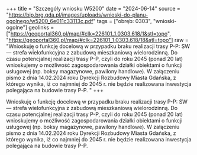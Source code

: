 +++
title = "Szczegóły wniosku W5200"
date = "2024-06-14"
source = "https://bip.brg.gda.pl/images/uploads/wnioski-do-planu-ogolnego/w5200_6e011c33113c.pdf"
tags = ["obręb: 0303", "wnioski-ogolne"]
geolinks = ["https://geoportal360.pl/map/#clk=226101_1.0303.618/1&stl=topo", "https://geoportal360.pl/map/#clk=226101_1.0303.618/18&stl=topo"]
raw = "Wnioskuję o funkcję docelową w przypadku braku realizacji trasy P-P: SW — strefa wielofunkcyjna z zabudową mieszkaniową wielorodzinną. Do czasu potencjalnej realizacji trasy P-P, czyli do roku 2045 (ponad 20 lat) wnioskujemy o możliwość zagospodarowania działki obiektami o funkcji usługowej (np. boksy magazynowe, pawilony handlowe). W załączeniu pismo z dnia 14.02.2024 roku Dyrekcji Rozbudowy Miasta Gdańska, z którego wynika, iż co najmniej do 2045 r. nie będzie realizowana inwestycja polegająca na budowie trasy P-P. "
+++

Wnioskuję o funkcję docelową w przypadku braku realizacji trasy P-P: SW — strefa wielofunkcyjna
z zabudową mieszkaniową wielorodzinną.
Do czasu potencjalnej realizacji trasy P-P, czyli do roku 2045 (ponad 20 lat) wnioskujemy o możliwość
zagospodarowania działki obiektami o funkcji usługowej (np. boksy magazynowe, pawilony
handlowe).
W załączeniu pismo z dnia 14.02.2024 roku Dyrekcji Rozbudowy Miasta Gdańska, z którego wynika, iż
co najmniej do 2045 r. nie będzie realizowana inwestycja polegająca na budowie trasy P-P.




